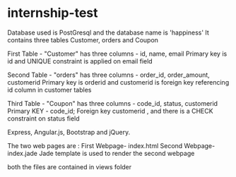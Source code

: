 # internship-test

Database used is PostGresql and the database name is 'happiness' 
It contains three tables Customer, orders and Coupon

First Table - "Customer" has three columns - id, name, email
Primary key is id and UNIQUE constraint is applied on email field

Second Table - "orders" has three columns - order_id, order_amount, customerid
Primary key  is orderid and  customerid is foreign key referencing id column in customer tables

Third Table - "Coupon" has three columns - code_id, status, customerid
Primary KEY - code_id; Foreign key customerid , and there is a CHECK constraint on status field 


Express, Angular.js, Bootstrap and jQuery.


The two web pages  are :
First Webpage- index.html
Second Webpage- index.jade
Jade template is used to render the second webpage

both the files are contained in views folder 
